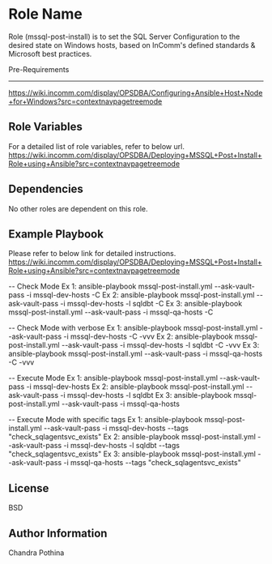 Role Name
=========

Role (mssql-post-install) is to set the SQL Server Configuration to the desired state on Windows hosts, based on InComm's defined standards & Microsoft best practices.

Pre-Requirements

------------
https://wiki.incomm.com/display/OPSDBA/Configuring+Ansible+Host+Node+for+Windows?src=contextnavpagetreemode

Role Variables
--------------
For a detailed list of role variables, refer to below url. 
https://wiki.incomm.com/display/OPSDBA/Deploying+MSSQL+Post+Install+Role+using+Ansible?src=contextnavpagetreemode

 
Dependencies
------------

No other roles are dependent on this role.

Example Playbook
----------------

Please refer to below link for detailed instructions.
https://wiki.incomm.com/display/OPSDBA/Deploying+MSSQL+Post+Install+Role+using+Ansible?src=contextnavpagetreemode

-- Check Mode
Ex 1: ansible-playbook mssql-post-install.yml --ask-vault-pass  -i mssql-dev-hosts -C
Ex 2: ansible-playbook mssql-post-install.yml --ask-vault-pass  -i mssql-dev-hosts -l sqldbt -C
Ex 3: ansible-playbook mssql-post-install.yml --ask-vault-pass  -i mssql-qa-hosts -C

-- Check Mode with verbose
Ex 1: ansible-playbook mssql-post-install.yml --ask-vault-pass  -i mssql-dev-hosts -C -vvv
Ex 2: ansible-playbook mssql-post-install.yml --ask-vault-pass  -i mssql-dev-hosts -l sqldbt -C -vvv
Ex 3: ansible-playbook mssql-post-install.yml --ask-vault-pass  -i mssql-qa-hosts -C -vvv

-- Execute Mode
Ex 1: ansible-playbook mssql-post-install.yml --ask-vault-pass  -i mssql-dev-hosts
Ex 2: ansible-playbook mssql-post-install.yml --ask-vault-pass  -i mssql-dev-hosts -l sqldbt
Ex 3: ansible-playbook mssql-post-install.yml --ask-vault-pass  -i mssql-qa-hosts

-- Execute Mode with specific tags
Ex 1: ansible-playbook mssql-post-install.yml --ask-vault-pass  -i mssql-dev-hosts --tags "check_sqlagentsvc_exists"
Ex 2: ansible-playbook mssql-post-install.yml --ask-vault-pass  -i mssql-dev-hosts -l sqldbt --tags "check_sqlagentsvc_exists"
Ex 3: ansible-playbook mssql-post-install.yml --ask-vault-pass  -i mssql-qa-hosts --tags "check_sqlagentsvc_exists"



License
-------

BSD

Author Information
------------------

Chandra Pothina
